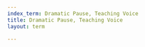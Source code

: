 ```yaml
---
index_term: Dramatic Pause, Teaching Voice
title: Dramatic Pause, Teaching Voice
layout: term

---
```

